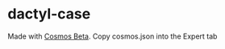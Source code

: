 # dactyl-case

Made with [Cosmos Beta](https://ryanis.cool/cosmos-beta). Copy cosmos.json into the Expert tab
